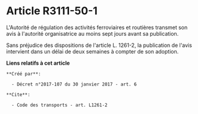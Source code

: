 # Article R3111-50-1

L'Autorité de régulation des activités ferroviaires et routières transmet son avis à l'autorité organisatrice au moins sept
jours avant sa publication. 

Sans préjudice des dispositions de l'article L. 1261-2, la publication de l'avis intervient dans un délai de deux semaines à
compter de son adoption.

**Liens relatifs à cet article**

	**Créé par**:

	  - Décret n°2017-107 du 30 janvier 2017 - art. 6

	**Cite**:

	  - Code des transports - art. L1261-2
